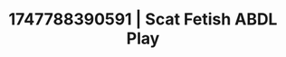 ---
categories:
- Threesome action
- Erotic curves
- Eco-erotica
- Deep touch
- Animation
image: /assets/images/1747788390591.jpg
layout: post
seo:
  description: Featured content with artistic Scat Fetish, ABDL Play. HD images available.
  keywords: Scat Fetish, ABDL Play
  og_image: /assets/images/1747788390591.jpg
  schema_type: VisualArtwork
tags:
- ABDL Play
- '#1747788390591'
- Scat Fetish
title: 1747788390591 | Scat Fetish ABDL Play
---